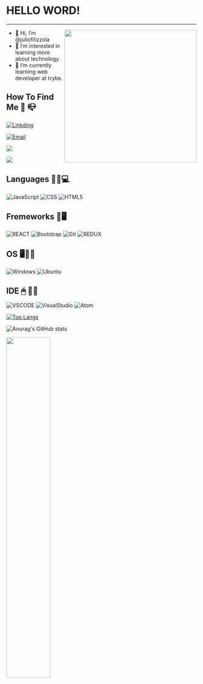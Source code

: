# HELLO WORD!
***

<img align="right" src="https://octocat-generator-assets.githubusercontent.com/my-octocat-1621366404262.png" alt="" width="350px" height="350px">


- 👋 Hi, I’m @juliofilizzola
- 👀 I’m interested in learning more about technology.
- 🌱 I’m currently learning web developer at trybe.


## How To Find Me 📧 📪
[![Linkding](https://img.shields.io/badge/LinkedIn-0077B5?style=for-the-badge&logo=linkedin&logoColor=white)](https://www.linkedin.com/in/julio-filizzola/)

[![Email](https://img.shields.io/badge/Microsoft_Outlook-0078D4?style=for-the-badge&logo=microsoft-outlook&logoColor=white)](mailto:juliofilizzola@hotmail.com)


<a href="https://twitter.com/Juliofilizzola"><img src="https://img.shields.io/badge/Twitter-1DA1F2?style=for-the-badge&logo=twitter&logoColor=white"> <a/>

<a href="https://www.instagram.com/juliofilizzola/"><img src="https://img.shields.io/badge/Instagram-E4405F?style=for-the-badge&logo=instagram&logoColor=white"> <a/>



## Languages 👨‍💻💻 

![JavaScript](https://img.shields.io/badge/JavaScript-F7DF1E?style=for-the-badge&logo=javascript&logoColor=black)
![CSS](https://img.shields.io/badge/CSS3-1572B6?style=for-the-badge&logo=css3&logoColor=white)
![HTML5](https://img.shields.io/badge/HTML5-E34F26?style=for-the-badge&logo=html5&logoColor=white)


## Fremeworks 🚀🖥

![REACT](https://img.shields.io/badge/React-20232A?style=for-the-badge&logo=react&logoColor=61DAFB)
![Bootstrap](https://img.shields.io/badge/Bootstrap-563D7C?style=for-the-badge&logo=bootstrap&logoColor=white)
![Git](https://img.shields.io/badge/Git-F05032?style=for-the-badge&logo=git&logoColor=white)
![REDUX](https://img.shields.io/badge/Redux-593D88?style=for-the-badge&logo=redux&logoColor=white)
  
 ## OS 🖥👩‍💻
 ![Windows](https://img.shields.io/badge/Windows-0078D6?style=for-the-badge&logo=windows&logoColor=white)
 ![Ubuntu](https://img.shields.io/badge/Ubuntu-E95420?style=for-the-badge&logo=ubuntu&logoColor=white)

 ## IDE 🖱 👩‍💻
 ![VSCODE](https://img.shields.io/badge/Visual_Studio_Code-0078D4?style=for-the-badge&logo=visual%20studio%20code&logoColor=white)
 ![VisualStudio](https://img.shields.io/badge/Visual_Studio-5C2D91?style=for-the-badge&logo=visual%20studio&logoColor=white)
 ![Atom](https://img.shields.io/badge/Atom-66595C?style=for-the-badge&logo=Atom&logoColor=white)

[![Top Langs](https://github-readme-stats.vercel.app/api/top-langs/?username=juliofilizzola&layout=compacttheme=radical)](https://github.com/anuraghazra/github-readme-stats)

![Anurag's GitHub stats](https://github-readme-stats.vercel.app/api?username=juliofilizzola&show_icons=true&theme=radical)

<img src="https://github-readme-streak-stats.herokuapp.com/?user=juliofilizzola&theme=white" width="48%">
<!---
juliofilizzola/juliofilizzola is a ✨ special ✨ repository because its `README.md` (this file) appears on your GitHub profile.
You can click the Preview link to take a look at your changes.
--->
